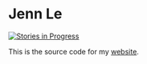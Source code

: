 # Jenn Le

[![Stories in Progress](https://badge.waffle.io/Thakugan/JennLe.png?label=In%20Progress&title=In%20Progress)](https://waffle.io/Thakugan/JennLe?utm_source=badge)

This is the source code for my [website](http://jennle.com/).
